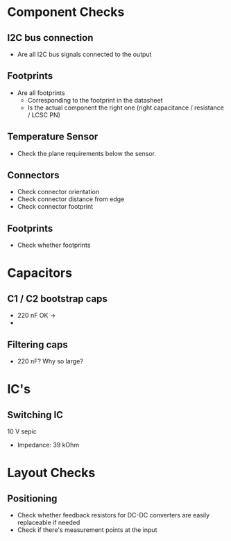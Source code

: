 # Component Checks
## I2C bus connection
- Are all I2C bus signals connected to the output

## Footprints
- Are all footprints
	- Corresponding to the footprint in the datasheet
	- Is the actual component the right one (right capacitance / resistance / LCSC PN)

## Temperature Sensor
- Check the plane requirements below the sensor.

## Connectors
- Check connector orientation 
- Check connector distance from edge
- Check connector footprint

## Footprints
- Check whether footprints 

# Capacitors
## C1 / C2 bootstrap caps
- 220 nF OK -> 
-


## Filtering caps
- 220 nF? Why so large?

# IC's
## Switching IC
10 V sepic
- Impedance: 39 kOhm


# Layout Checks
## Positioning 
- Check whether feedback resistors for DC-DC converters are easily replaceable if needed
- Check if there's measurement points at the input